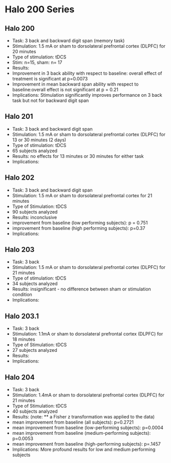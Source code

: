 # Halo 200 Series
## Halo 200
* Task: 3 back and backward digit span (memory task)
* Stimulation: 1.5 mA or sham to dorsolateral prefrontal cortex (DLPFC) for 20 minutes 
* Type of stimulation: tDCS
* Stim: n=15, sham: n= 17
* Results: 
 * Improvement in 3 back ability with respect to baseline: overall effect of treatment is  significant at p=0.0073
 * Improvement in mean backward span ability with respect to baseline:overall effect is not significant at p = 0.21
* Implications: Stimulation significantly improves performance on 3 back task but not for backward digit span 

## Halo 201     
* Task: 3 back and backward digit span
* Stimulation: 1.5 mA or sham to dorsolateral prefrontal cortex (DLPFC) for 13 or 30 minutes (2 days) 
* Type of stimulation: tDCS
* 65 subjects analyzed 
* Results: no effects for 13 minutes or 30 minutes for either task
* Implications: 

## Halo 202
* Task: 3 back and backward digit span
* Stimulation: 1.5 mA or sham to dorsolateral prefrontal cortex for 21 minutes 
* Type of Stimulation: tDCS
* 90 subjects analyzed 
* Results: inconclusive 
 * improvement from baseline (low performing subjects): p = 0.751
 * improvement from baseline (high performing subjects): p=0.37
* Implications: 

## Halo 203
* Task: 3 back
* Stimulation: 1.5 mA or sham to dorsolateral prefrontal cortex (DLPFC) for 21 minutes 
* Type of stimulation: tDCS
* 34 subjects analyzed
* Results: insignificant - no difference between sham or stimulation condition
* Implications: 

## Halo 203.1
* Task: 3 back
* Stimulation: 1.1mA or sham to dorsolateral prefrontal cortex (DLPFC) for 18 minutes
* Type of Stimulation: tDCS
* 27 subjects analyzed 
* Results: 
* Implications: 

## Halo 204
* Task: 3 back 
* Stimulation: 1.4mA or sham to dorsolateral prefrontal cortex (DLPFC) for 21 minutes 
* Type of Stimulation: tDCS
* 40 subjects analyzed
* Results: (note: ** a Fisher z transformation was applied to the data) 
 * mean improvement from baseline (all subjects): p=0.2721
 * mean improvement from baseline (low-performing subjects): p=0.0004
 * mean improvement from baseline (medium-performing subjects): p=0.0053
 * mean improvement from baseline (high-performing subjects): p=.1457
* Implications: More profound results for low and medium performing subjects